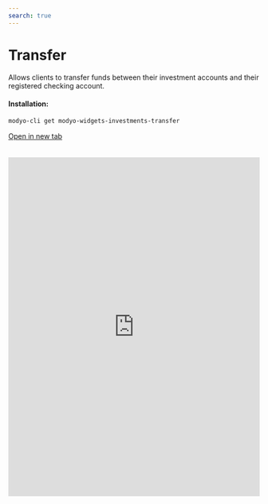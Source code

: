 ```yaml
---
search: true
---
```


# Transfer

Allows clients to transfer funds between their investment accounts and their registered checking account.

#### Installation:

```bash
modyo-cli get modyo-widgets-investments-transfer
```

[Open in new tab](https://widgets.modyo.com/investments/transfer)

<iframe id="widgetFrame" src="https://widgets.modyo.com/investments/transfer" width="100%" frameBorder="0" style="min-height:680px;overflow:auto;margin-top:20px;"/>

| Description | Investor Profile Survey                                                                                                                                                      |
|---------------|------------------------------------------------------------------------------------------------------------------------------------------------------------------|
| Transfer    | Allows clients to transfer funds between investment accounts. It also makes it possible to request a transfer of funds to the client's previously registered accounts. |

<script>

  export default {
    mounted() {

      function setIframeHeightCO(id, ht) {
          var ifrm = document.getElementById(id);
          if(ifrm) {
            ifrm.style.height = ht + 4 + "px";
          }
      }
      // iframed document sends its height using postMessage
      function handleDocHeightMsg(e) {
          // check origin
          if ( e.origin === 'https://widgets.modyo.com' ) {
              // parse data
              var data = JSON.parse( e.data );

              console.log('data:', data)
              // check data object
              if ( data['docHeight'] ) {
                  setIframeHeightCO( 'widgetFrame', data['docHeight'] );
              } else {
                  setIframeHeightCO( 'widgetFrame', 700 );
              }
          }
      }

      // assign message handler
      if ( window.addEventListener ) {
          window.addEventListener('message', handleDocHeightMsg, false);
      }
    }
  }

</script>

